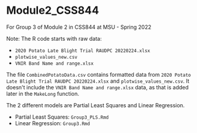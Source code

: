 # Module2_CSS844
For Group 3 of Module 2 in CSS844 at MSU - Spring 2022

Note: The R code starts with raw data:
- `2020 Potato Late Blight Trial RAUDPC 20220224.xlsx`
- `plotwise_values_new.csv`
- `VNIR Band Name and range.xlsx`

The file `CombinedPotatoData.csv` contains formatted data from `2020 Potato Late Blight Trial RAUDPC 20220224.xlsx` and `plotwise_values_new.csv`. It doesn't include the `VNIR Band Name and range.xlsx` data, as that is added later in the `MakeLong` function. 

The 2 different models are Partial Least Squares and Linear Regression. 
- Partial Least Squares: `Group3_PLS.Rmd`
- Linear Regression: `Group3.Rmd`
